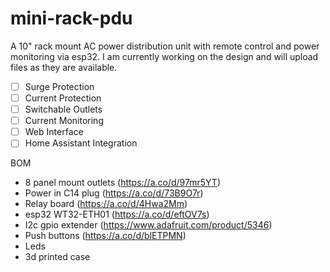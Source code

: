 # mini-rack-pdu
A 10" rack mount AC power distribution unit with remote control and power monitoring via esp32. 
I am currently working on the design and will upload files as they are available. 
- [ ] Surge Protection
- [ ] Current Protection
- [ ] Switchable Outlets
- [ ] Current Monitoring
- [ ] Web Interface
- [ ] Home Assistant Integration

BOM
- 8 panel mount outlets (https://a.co/d/97mr5YT)
- Power in C14 plug (https://a.co/d/73B9O7r)
- Relay board (https://a.co/d/4Hwa2Mm)
- esp32 WT32-ETH01 (https://a.co/d/eftOV7s)
- I2c gpio extender (https://www.adafruit.com/product/5346)
- Push buttons (https://a.co/d/blETPMN)
- Leds
- 3d printed case
